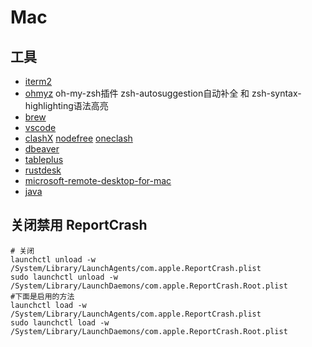 # Mac

## 工具

  - [iterm2](https://iterm2.com/)
  - [ohmyz](https://ohmyz.sh/) oh-my-zsh插件 zsh-autosuggestion自动补全 和 zsh-syntax-highlighting语法高亮
  - [brew](https://brew.sh/)
  - [vscode](https://code.visualstudio.com/)
  - [clashX](https://en.clashx.org/download/) [nodefree](https://clashgithub.github.io/) [oneclash](https://oneclash.githubrowcontent.com/2025/06/20250617.yaml)
  - [dbeaver](https://dbeaver.io/)
  - [tableplus](https://tableplus.com/)
  - [rustdesk](https://rustdesk.com/)
  - [microsoft-remote-desktop-for-mac](https://install.appcenter.ms/orgs/rdmacios-k2vy/apps/microsoft-remote-desktop-for-mac/distribution_groups/all-users-of-microsoft-remote-desktop-for-mac)
  - [java](https://www.azul.com/downloads/?package=jdk#download-openjdk)


## 关闭禁用 ReportCrash
 
```shell
# 关闭
launchctl unload -w /System/Library/LaunchAgents/com.apple.ReportCrash.plist
sudo launchctl unload -w /System/Library/LaunchDaemons/com.apple.ReportCrash.Root.plist 
#下面是启用的方法
launchctl load -w /System/Library/LaunchAgents/com.apple.ReportCrash.plist
sudo launchctl load -w /System/Library/LaunchDaemons/com.apple.ReportCrash.Root.plist 
```

 

